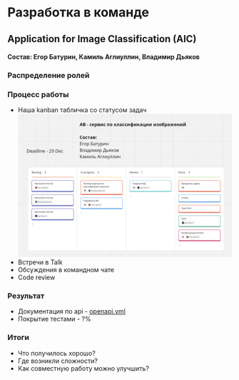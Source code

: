 # Разработка в команде
## Application for Image Classification (AIC)
#### Состав: Егор Батурин, Камиль Аглиуллин, Владимир Дьяков

### Распределение ролей

### Процесс работы
- Наша kanban табличка со статусом задач
![Backlog](assets/materials/kanban.png)
- Встречи в Talk
- Обсуждения в командном чате
- Code review

### Результат
- Документация по api - [openapi.yml](assets/documentation/openapi.yaml)
- Покрытие тестами - ?%

### Итоги
   - Что получилось хорошо?
   - Где возникли сложности?
   - Как совместную работу можно улучшить?
